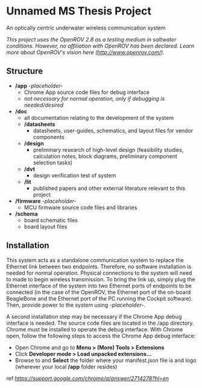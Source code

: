 # Unnamed MS Thesis Project

An optically centric underwater wireless communication system

*This project uses the OpenROV 2.8 as a testing medium in saltwater conditions. However, no affiliation with OpenROV has been declared. Learn more about OpenROV's vision here (http://www.openrov.com/).*

## Structure

  - **/app** *-placeholder-*
    - Chrome App source code files for debug interface
    - *not necessary for normal operation, only if debugging is needed/desired*
  - **/doc**
    - all documentation relating to the development of the system
    - **/datasheets**
      - datasheets, user-guides, schematics, and layout files for vendor components
    - **/design**
      - preliminary research of high-level design (feasibility studies, calculation notes, block diagrams, preliminary component selection tasks)
    - **/dvt**
      - design verification test of system
    - **/lit**
      - published papers and other external literature relevant to this project
  - **/firmware** *-placeholder-*
    - MCU firmware source code files and libraries
  - **/schema**
    - board schematic files
    - board layout files
  
## Installation

This system acts as a standalone communication system to replace the Ethernet link between two endpoints. Therefore, no software installation is needed for normal operation. Physical connections to the system will need to made to begin wireless transmission. To bring the link up, simply plug the Ethernet interface of the system into two Ethernet ports of endpoints to be connected (in the case of the OpenROV, the Ethernet port of the on-board BeagleBone and the Ethernet port of the PC running the Cockpit software). Then, provide power to the system using *-placeholder-*.

A second installation step may be necessary if the Chrome App debug interface is needed. The source code files are located in the /app directory. Chrome must be installed to operate the debug interface. With Chrome open, follow the following steps to access the Chrome App debug interface:

  - Open Chrome and go to **Menu > (More) Tools > Extensions**
  - Click **Developer mode > Load unpacked extensions...**
  - Browse to and **Select** the folder where your manifest.json file is and logo (wherever your local **/app** folder resides)

ref *https://support.google.com/chrome/a/answer/2714278?hl=en*
